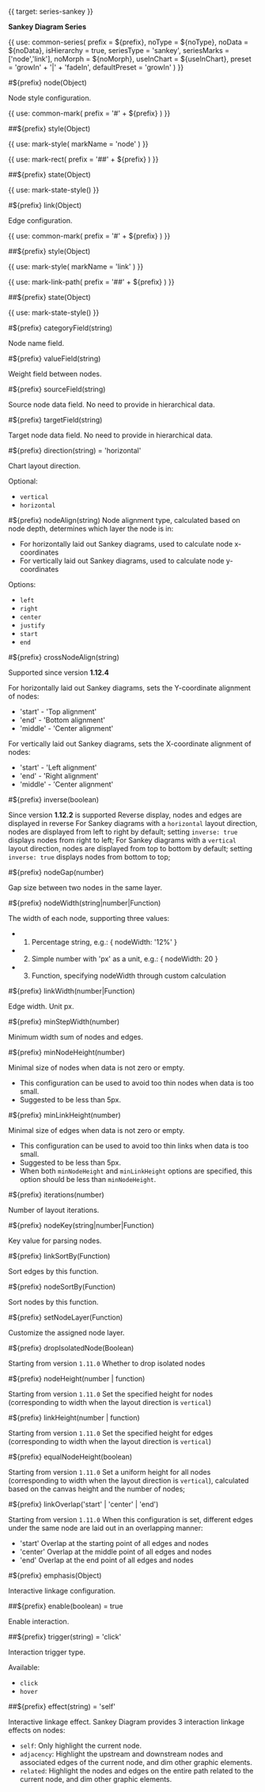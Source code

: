 {{ target: series-sankey }}

<!-- ISankeySeriesSpec -->

**Sankey Diagram Series**

{{ use: common-series(
  prefix = ${prefix},
  noType = ${noType},
  noData = ${noData},
  isHierarchy = true,
  seriesType = 'sankey',
  seriesMarks = ['node','link'],
  noMorph = ${noMorph},
  useInChart = ${useInChart},
  preset = 'growIn' + '|' + 'fadeIn',
  defaultPreset = 'growIn'
) }}

#${prefix} node(Object)

Node style configuration.

{{ use: common-mark(
  prefix = '#' + ${prefix}
) }}

##${prefix} style(Object)

{{ use: mark-style(
  markName = 'node'
) }}

{{ use: mark-rect(
  prefix = '##' + ${prefix}
) }}

##${prefix} state(Object)

{{ use: mark-state-style() }}

#${prefix} link(Object)

Edge configuration.

{{ use: common-mark(
  prefix = '#' + ${prefix}
) }}

##${prefix} style(Object)

{{ use: mark-style(
  markName = 'link'
) }}

{{ use: mark-link-path(
  prefix = '##' + ${prefix}
) }}

##${prefix} state(Object)

{{ use: mark-state-style() }}

#${prefix} categoryField(string)

Node name field.

#${prefix} valueField(string)

Weight field between nodes.

#${prefix} sourceField(string)

Source node data field.
No need to provide in hierarchical data.

#${prefix} targetField(string)

Target node data field.
No need to provide in hierarchical data.

#${prefix} direction(string) = 'horizontal'

Chart layout direction.

Optional:

- `vertical`
- `horizontal`

#${prefix} nodeAlign(string)
Node alignment type, calculated based on node depth, determines which layer the node is in:

- For horizontally laid out Sankey diagrams, used to calculate node x-coordinates
- For vertically laid out Sankey diagrams, used to calculate node y-coordinates

Options:

- `left`
- `right`
- `center`
- `justify`
- `start`
- `end`

#${prefix} crossNodeAlign(string)

Supported since version **1.12.4**

For horizontally laid out Sankey diagrams, sets the Y-coordinate alignment of nodes:

- 'start' - 'Top alignment'
- 'end' - 'Bottom alignment'
- 'middle' - 'Center alignment'

For vertically laid out Sankey diagrams, sets the X-coordinate alignment of nodes:

- 'start' - 'Left alignment'
- 'end' - 'Right alignment'
- 'middle' - 'Center alignment'

#${prefix} inverse(boolean)

Since version **1.12.2** is supported
Reverse display, nodes and edges are displayed in reverse
For Sankey diagrams with a `horizontal` layout direction, nodes are displayed from left to right by default; setting `inverse: true` displays nodes from right to left;
For Sankey diagrams with a `vertical` layout direction, nodes are displayed from top to bottom by default; setting `inverse: true` displays nodes from bottom to top;

#${prefix} nodeGap(number)

Gap size between two nodes in the same layer.

#${prefix} nodeWidth(string|number|Function)

The width of each node, supporting three values:

- 1. Percentage string, e.g.: { nodeWidth: '12%' }
- 2. Simple number with 'px' as a unit, e.g.: { nodeWidth: 20 }
- 3. Function, specifying nodeWidth through custom calculation

#${prefix} linkWidth(number|Function)

Edge width.
Unit px.

#${prefix} minStepWidth(number)

Minimum width sum of nodes and edges.

#${prefix} minNodeHeight(number)

Minimal size of nodes when data is not zero or empty.

- This configuration can be used to avoid too thin nodes when data is too small.
- Suggested to be less than 5px.

#${prefix} minLinkHeight(number)

Minimal size of edges when data is not zero or empty.

- This configuration can be used to avoid too thin links when data is too small.
- Suggested to be less than 5px.
- When both `minNodeHeight` and `minLinkHeight` options are specified, this option should be less than `minNodeHeight`.

#${prefix} iterations(number)

Number of layout iterations.

#${prefix} nodeKey(string|number|Function)

Key value for parsing nodes.

#${prefix} linkSortBy(Function)

Sort edges by this function.

#${prefix} nodeSortBy(Function)

Sort nodes by this function.

#${prefix} setNodeLayer(Function)

Customize the assigned node layer.

#${prefix} dropIsolatedNode(Boolean)

Starting from version `1.11.0`
Whether to drop isolated nodes

#${prefix} nodeHeight(number | function)

Starting from version `1.11.0`
Set the specified height for nodes (corresponding to width when the layout direction is `vertical`)

#${prefix} linkHeight(number | function)

Starting from version `1.11.0`
Set the specified height for edges (corresponding to width when the layout direction is `vertical`)

#${prefix} equalNodeHeight(boolean)

Starting from version `1.11.0`
Set a uniform height for all nodes (corresponding to width when the layout direction is `vertical`), calculated based on the canvas height and the number of nodes;

#${prefix} linkOverlap('start' | 'center' | 'end')

Starting from version `1.11.0`
When this configuration is set, different edges under the same node are laid out in an overlapping manner:

- 'start' Overlap at the starting point of all edges and nodes
- 'center' Overlap at the middle point of all edges and nodes
- 'end' Overlap at the end point of all edges and nodes

#${prefix} emphasis(Object)

Interactive linkage configuration.

##${prefix} enable(boolean) = true

Enable interaction.

##${prefix} trigger(string) = 'click'

Interaction trigger type.

Available:

- `click`
- `hover`

##${prefix} effect(string) = 'self'

Interactive linkage effect.
Sankey Diagram provides 3 interaction linkage effects on nodes:

- `self`: Only highlight the current node.
- `adjacency`: Highlight the upstream and downstream nodes and associated edges of the current node, and dim other graphic elements.
- `related`: Highlight the nodes and edges on the entire path related to the current node, and dim other graphic elements.

